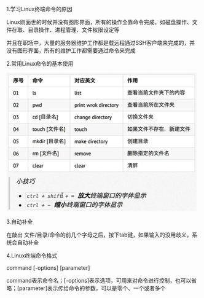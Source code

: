 1.学习Linux终端命令的原因

Linux刚面世的时候并没有图形界面，所有的操作全靠命令完成，如磁盘操作、文件存取、目录操作、进程管理、文件权限设定等

并且在职场中，大量的服务器维护工作都是载远程通过SSH客户端来完成的，并没有图形界面，所有的维护工作都需要通过命令来完成

2.常用Linux命令的基本使用

![Linux文件目录结构](https://github.com/CrystalMathYao/Basic-Knowledge-Learning/blob/master/Linux入门基础知识/Figure/常用Linux命令.png)

3.自动补全

在敲出 文件/目录/命令的前几个字母之后，按下tab键，如果输入的没用歧义，系统会自动补全

4.Linux终端命令格式

command [-options] [parameter]

command表示命令名；[-options]表示选项，可用来对命令进行控制，也可以省略；[parameter]表示传给命令的参数，可以是零个、一个或者多个
